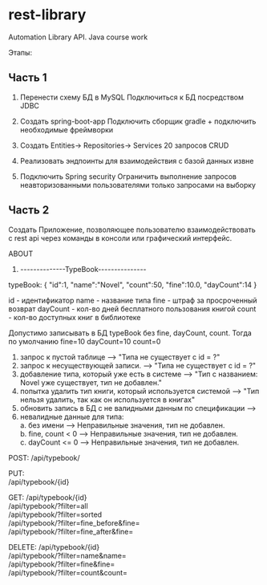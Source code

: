 # rest-library

Automation Library API. Java course work

Этапы:

## Часть 1

1. Перенести схему БД в MySQL Подключиться к БД посредством JDBC

2. Создать spring-boot-app Подключить сборщик gradle + подключить необходимые фреймворки

3. Создать Entities-> Repositories-> Services 20 запросов CRUD

4. Реализовать эндпоинты для взаимодействия с базой данных извне

5. Подключить Spring security Ограничить выполнение запросов неавторизованными пользователями только запросами на
   выборку

## Часть 2

Создать Приложение, позволяющее пользователю взаимодействовать с rest api через команды в консоли или графический
интерфейс.


ABOUT 

1. --------------TypeBook---------------


typeBook:
{
"id":1,
"name":"Novel",
"count":50,
"fine":10.0,
"dayCount":14
}

id       - идентификатор
name     - название типа
fine     - штраф за просроченный возврат
dayCount - кол-во дней бесплатного пользования книгой
count    - кол-во доступных книг в библиотеке

Допустимо записывать в БД typeBook без fine, dayCount, count. Тогда по умолчанию
fine=10
dayCount=10
count=0

1. запрос к пустой таблице --> "Типа не существует с id = ?"
2. запрос к несуществующей записи. --> "Типа не существует с id = ?"
3. добавление типа, который уже есть в системе --> "Тип с названием: Novel уже существует, тип не добавлен."
4. попытка удалить тип книги, который используется системой --> "Тип нельзя удалить, так как он используется в книгах"
4. обновить запись в БД c не валидными данным по спецификации -->
5. невалидные данные для типа:  
   а. без имени       --> Неправильные значения, тип не добавлен.  
   b. fine, count < 0 --> Неправильные значения, тип не добавлен.  
   c. dayCount <= 0   --> Неправильные значения, тип не добавлен.  

POST:
/api/typebook/  

PUT:  
/api/typebook/{id}  

GET:
/api/typebook/{id}  
/api/typebook/?filter=all  
/api/typebook/?filter=sorted  
/api/typebook/?filter=fine_before&fine=  
/api/typebook/?filter=fine_after&fine=  

DELETE:
/api/typebook/{id}  
/api/typebook/?filter=name&name=  
/api/typebook/?filter=fine&fine=  
/api/typebook/?filter=count&count=  